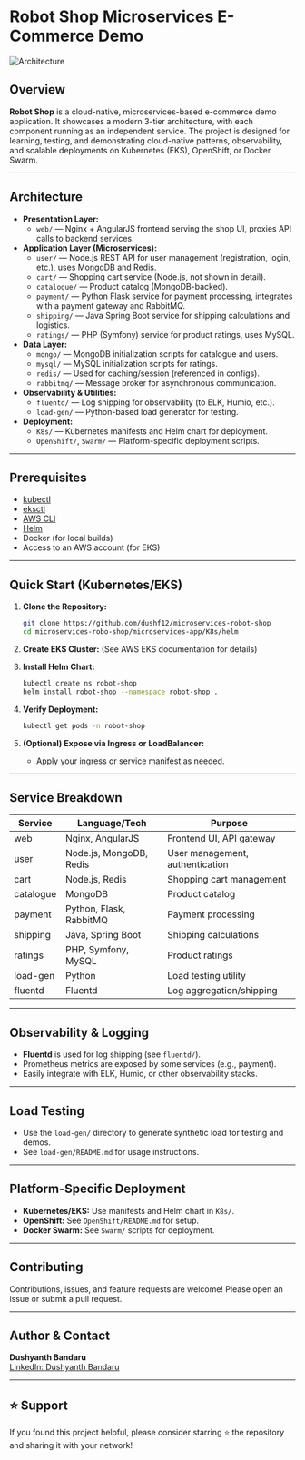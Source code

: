 # Robot Shop Microservices E-Commerce Demo

![Architecture](https://miro.medium.com/v2/resize:fit:736/1*Ld1z5tAB6SP3Toq64MpExQ.png)

## Overview

**Robot Shop** is a cloud-native, microservices-based e-commerce demo application. It showcases a modern 3-tier architecture, with each component running as an independent service. The project is designed for learning, testing, and demonstrating cloud-native patterns, observability, and scalable deployments on Kubernetes (EKS), OpenShift, or Docker Swarm.

---

## Architecture

- **Presentation Layer:**
  - `web/` — Nginx + AngularJS frontend serving the shop UI, proxies API calls to backend services.
- **Application Layer (Microservices):**
  - `user/` — Node.js REST API for user management (registration, login, etc.), uses MongoDB and Redis.
  - `cart/` — Shopping cart service (Node.js, not shown in detail).
  - `catalogue/` — Product catalog (MongoDB-backed).
  - `payment/` — Python Flask service for payment processing, integrates with a payment gateway and RabbitMQ.
  - `shipping/` — Java Spring Boot service for shipping calculations and logistics.
  - `ratings/` — PHP (Symfony) service for product ratings, uses MySQL.
- **Data Layer:**
  - `mongo/` — MongoDB initialization scripts for catalogue and users.
  - `mysql/` — MySQL initialization scripts for ratings.
  - `redis/` — Used for caching/session (referenced in configs).
  - `rabbitmq/` — Message broker for asynchronous communication.
- **Observability & Utilities:**
  - `fluentd/` — Log shipping for observability (to ELK, Humio, etc.).
  - `load-gen/` — Python-based load generator for testing.
- **Deployment:**
  - `K8s/` — Kubernetes manifests and Helm chart for deployment.
  - `OpenShift/`, `Swarm/` — Platform-specific deployment scripts.

---

## Prerequisites

- [kubectl](https://docs.aws.amazon.com/eks/latest/userguide/install-kubectl.html)
- [eksctl](https://docs.aws.amazon.com/eks/latest/userguide/eksctl.html)
- [AWS CLI](https://docs.aws.amazon.com/cli/latest/userguide/cli-chap-install.html)
- [Helm](https://helm.sh/)
- Docker (for local builds)
- Access to an AWS account (for EKS)

---

## Quick Start (Kubernetes/EKS)

1. **Clone the Repository:**
   ```bash
   git clone https://github.com/dushf12/microservices-robot-shop
   cd microservices-robo-shop/microservices-app/K8s/helm
   ```

2. **Create EKS Cluster:**
   (See AWS EKS documentation for details)

3. **Install Helm Chart:**
   ```bash
   kubectl create ns robot-shop
   helm install robot-shop --namespace robot-shop .
   ```

4. **Verify Deployment:**
   ```bash
   kubectl get pods -n robot-shop
   ```

5. **(Optional) Expose via Ingress or LoadBalancer:**
   - Apply your ingress or service manifest as needed.

---

## Service Breakdown

| Service     | Language/Tech | Purpose                                 |
|-------------|--------------|-----------------------------------------|
| web         | Nginx, AngularJS | Frontend UI, API gateway              |
| user        | Node.js, MongoDB, Redis | User management, authentication |
| cart        | Node.js, Redis | Shopping cart management               |
| catalogue   | MongoDB       | Product catalog                         |
| payment     | Python, Flask, RabbitMQ | Payment processing             |
| shipping    | Java, Spring Boot | Shipping calculations                |
| ratings     | PHP, Symfony, MySQL | Product ratings                    |
| load-gen    | Python        | Load testing utility                    |
| fluentd     | Fluentd       | Log aggregation/shipping                |

---

## Observability & Logging

- **Fluentd** is used for log shipping (see `fluentd/`).
- Prometheus metrics are exposed by some services (e.g., payment).
- Easily integrate with ELK, Humio, or other observability stacks.

---

## Load Testing

- Use the `load-gen/` directory to generate synthetic load for testing and demos.
- See `load-gen/README.md` for usage instructions.

---

## Platform-Specific Deployment

- **Kubernetes/EKS:** Use manifests and Helm chart in `K8s/`.
- **OpenShift:** See `OpenShift/README.md` for setup.
- **Docker Swarm:** See `Swarm/` scripts for deployment.

---

## Contributing

Contributions, issues, and feature requests are welcome! Please open an issue or submit a pull request.

---

## Author & Contact

**Dushyanth Bandaru**  
[LinkedIn: Dushyanth Bandaru](https://www.linkedin.com/in/dushyanthbandaru/)

---

## ⭐ Support

If you found this project helpful, please consider starring ⭐ the repository and sharing it with your network!
